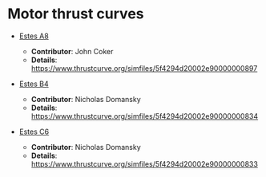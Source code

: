 # Motor thrust curves
- [Estes A8](./Estes_A8)
    - **Contributor**: John Coker
    - **Details**: https://www.thrustcurve.org/simfiles/5f4294d20002e90000000897

- [Estes B4](./Estes_B4.csv)
    - **Contributor**: Nicholas Domansky
    - **Details**: https://www.thrustcurve.org/simfiles/5f4294d20002e90000000834

- [Estes C6](./Estes_C6.csv)
    - **Contributor**: Nicholas Domansky
    - **Details**: https://www.thrustcurve.org/simfiles/5f4294d20002e90000000833
